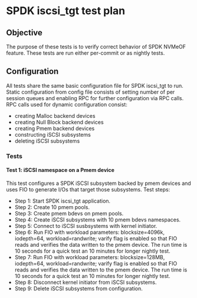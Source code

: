 # SPDK iscsi_tgt test plan

## Objective
The purpose of these tests is to verify correct behavior of SPDK NVMeOF
feature.
These tests are run either per-commit or as nightly tests.

## Configuration
All tests share the same basic configuration file for SPDK iscsi_tgt to run.
Static configuration from config file consists of setting number of per session
queues and enabling RPC for further configuration via RPC calls.
RPC calls used for dynamic configuration consist:
- creating Malloc backend devices
- creating Null Block backend devices
- creating Pmem backend devices
- constructing iSCSI subsystems
- deleting iSCSI subsystems

### Tests

#### Test 1: iSCSI  namespace on a Pmem device
This test configures a SPDK iSCSI subsystem backed by pmem
devices and uses FIO to generate I/Os that target those subsystems.
Test steps:
- Step 1: Start SPDK iscsi_tgt application.
- Step 2: Create 10 pmem pools.
- Step 3: Create pmem bdevs on pmem pools.
- Step 4: Create iSCSI subsystems with 10 pmem bdevs namespaces.
- Step 5: Connect to iSCSI susbsystems with kernel initiator.
- Step 6: Run FIO with workload parameters: blocksize=4096k, iodepth=64,
	workload=randwrite; varify flag is enabled so that 
	FIO reads and verifies the data written to the pmem device. 
	The run time is 10 seconds for a quick test an 10 minutes 
	for longer nightly test.
- Step 7: Run FIO with workload parameters: blocksize=128MB, iodepth=64,
	workload=randwrite; varify flag is enabled so that 
	FIO reads and verifies the data written to the pmem device. 
	The run time is 10 seconds for a quick test an 10 minutes 
	for longer nightly test.
- Step 8: Disconnect kernel initiator from iSCSI subsystems.
- Step 9: Delete iSCSI subsystems from configuration.
